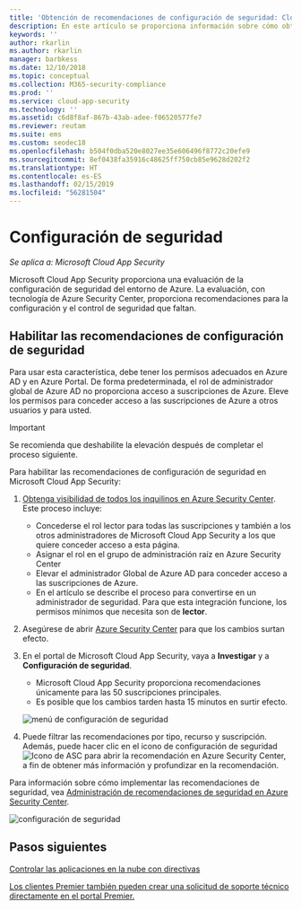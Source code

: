 ```yaml
---
title: 'Obtención de recomendaciones de configuración de seguridad: Cloud App Security | Microsoft Docs'
description: En este artículo se proporciona información sobre cómo obtener recomendaciones de configuración de seguridad en Cloud App Security mediante la integración con Azure Security Center.
keywords: ''
author: rkarlin
ms.author: rkarlin
manager: barbkess
ms.date: 12/10/2018
ms.topic: conceptual
ms.collection: M365-security-compliance
ms.prod: ''
ms.service: cloud-app-security
ms.technology: ''
ms.assetid: c6d8f8af-867b-43ab-adee-f06520577fe7
ms.reviewer: reutam
ms.suite: ems
ms.custom: seodec18
ms.openlocfilehash: b504f0dba520e8027ee35e606496f8772c20efe9
ms.sourcegitcommit: 8ef0438fa35916c48625ff750cb85e9628d202f2
ms.translationtype: HT
ms.contentlocale: es-ES
ms.lasthandoff: 02/15/2019
ms.locfileid: "56281504"
---
```

# <a name="security-configuration"></a>Configuración de seguridad

*Se aplica a: Microsoft Cloud App Security*

Microsoft Cloud App Security proporciona una evaluación de la configuración de seguridad del entorno de Azure. La evaluación, con tecnología de Azure Security Center, proporciona recomendaciones para la configuración y el control de seguridad que faltan.

## <a name="enable-security-configuration-recommendations"></a>Habilitar las recomendaciones de configuración de seguridad

Para usar esta característica, debe tener los permisos adecuados en Azure AD y en Azure Portal. De forma predeterminada, el rol de administrador global de Azure AD no proporciona acceso a suscripciones de Azure. Eleve los permisos para conceder acceso a las suscripciones de Azure a otros usuarios y para usted.

> [!IMPORTANT]
> Se recomienda que deshabilite la elevación después de completar el proceso siguiente.

Para habilitar las recomendaciones de configuración de seguridad en Microsoft Cloud App Security:

1. <a href="https://docs.microsoft.com/azure/security-center/security-center-management-groups" target="_blank">Obtenga visibilidad de todos los inquilinos en Azure Security Center</a>. Este proceso incluye:
   - Concederse el rol lector para todas las suscripciones y también a los otros administradores de Microsoft Cloud App Security a los que quiere conceder acceso a esta página.
   - Asignar el rol en el grupo de administración raíz en Azure Security Center
   - Elevar el administrador Global de Azure AD para conceder acceso a las suscripciones de Azure.
   - En el artículo se describe el proceso para convertirse en un administrador de seguridad. Para que esta integración funcione, los permisos mínimos que necesita son de **lector**.

2. Asegúrese de abrir <a href="https://ms.portal.azure.com/#blade/Microsoft_Azure_Security/SecurityMenuBlade/0" target="_blank">Azure Security Center</a> para que los cambios surtan efecto.

3. En el portal de Microsoft Cloud App Security, vaya a **Investigar** y a **Configuración de seguridad**. 
    - Microsoft Cloud App Security proporciona recomendaciones únicamente para las 50 suscripciones principales. 
    - Es posible que los cambios tarden hasta 15 minutos en surtir efecto.

     ![menú de configuración de seguridad](./media/security-configuration-menu.png)

4. Puede filtrar las recomendaciones por tipo, recurso y suscripción. Además, puede hacer clic en el icono de configuración de seguridad ![Icono de ASC](./media/asc-icon.png) para abrir la recomendación en Azure Security Center, a fin de obtener más información y profundizar en la recomendación. 

Para información sobre cómo implementar las recomendaciones de seguridad, vea [Administración de recomendaciones de seguridad en Azure Security Center](https://docs.microsoft.com/azure/security-center/security-center-recommendations).

   ![configuración de seguridad](./media/security-configuration1.png)

## <a name="next-steps"></a>Pasos siguientes 
[Controlar las aplicaciones en la nube con directivas](control-cloud-apps-with-policies.md)

[Los clientes Premier también pueden crear una solicitud de soporte técnico directamente en el portal Premier.](https://premier.microsoft.com/)  
  
